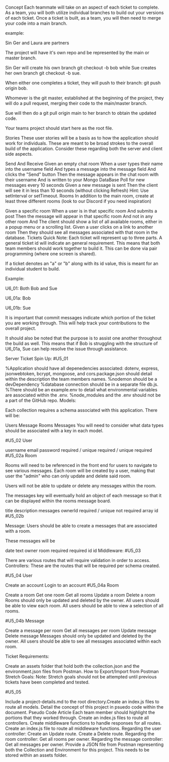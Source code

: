 Concept
Each teammate will take on an aspect of each ticket to complete. As a team, you will both utilize individual branches to build out your versions of each ticket. Once a ticket is built, as a team, you will then need to merge your code into a main branch.

example:

Sin Ger and Laura are partners

The project will have it's own repo and be represented by the main or master branch.

Sin Ger will create his own branch git checkout -b bob while Sue creates her own branch git checkout -b sue.

When either one completes a ticket, they will push to their branch: git push origin bob.

Whomever is the git master, established at the beginning of the project, they will do a pull request, merging their code to the main/master branch.

Sue will then do a git pull origin main to her branch to obtain the updated code.

Your teams project should start here as the root file.

Stories
These user stories will be a basis as to how the application should work for individuals. These are meant to be broad strokes to the overall build of the application. Consider these regarding both the server and client side aspects.

Send And Receive
Given an empty chat room
When a user types their name into the username field
And types a message into the message field
And clicks the "Send" button
Then the message appears in the chat room with their username
And is written to your Mongo DataBase
Poll for new messages every 10 seconds
Given a new message is sent
Then the client will see it in less than 10 seconds (without clicking Refresh)
Hint:
Use setInterval or setTimeout.
Rooms
In addition to the main room, create at least three different rooms (look to our Discord if you need inspiration)

Given a specific room
When a user is in that specific room
And submits a post
Then the message will appear in that specific room
And not in any other room
And The client should show a list of all available rooms, either in a popup menu or a scrolling list.
Given a user clicks on a link to another room
Then they should see all messages associated with that room in the database.
Tickets
Quick Note: Each ticket will represent up to three parts. A general ticket id will indicate an general requirement. This means that both team members should work together to build it. This can be done via pair programming (where one screen is shared).

If a ticket denotes an "a" or "b" along with its id value, this is meant for an individual student to build.

Example:

U6_01: Both Bob and Sue

U6_01a: Bob

U6_01b: Sue

It is important that commit messages indicate which portion of the ticket you are working through. This will help track your contributions to the overall project.

It should also be noted that the purpose is to assist one another throughout the build as well. This means that if Bob is struggling with the structure of U6_01a, Sue can help resolve the issue through assistance.

Server
Ticket
Spin Up: #U5_01

%Application should have all depenedencies associated:
dotenv, express, jsonwebtoken, bcrypt, mongoose, and cors.package.json should detail within the description the team members names.
%nodemon should be a devDependency
%database connection should be in a separate file db.js.
%There should be an example.env to detail what environmental variables are associated within the .env.
%node_modules and the .env should not be a part of the GitHub repo.
Models:

Each collection requires a schema associated with this application. There will be:

Users
Message Rooms
Messages
You will need to consider what data types should be associated with a key in each model.

#U5_02 User

username	email	password
required / unique	required / unique	required
#U5_02a Room

Rooms will need to be referenced in the front end for users to navigate to see various messages. Each room will be created by a user, making that user the "admin" who can only update and delete said room.

Users will not be able to update or delete any messages within the room.

The messages key will eventually hold an object of each message so that it can be displayed within the rooms message board.

title	description	messages	ownerId
required / unique	not required	array	id
#U5_02b

Message:
Users should be able to create a messages that are associated with a room.

These messages will be

date	text	owner	room
required	required	id	id
Middleware:
#U5_03

There are various routes that will require validation in order to access.
Controllers:
These are the routes that will be required per schema created.

#U5_04 User

Create an account
Login to an account
#U5_04a Room

Create a room
Get one room
Get all rooms
Update a room
Delete a room
Rooms should only be updated and deleted by the owner. All users should be able to view each room. All users should be able to view a selection of all rooms.

#U5_04b Message

Create a message per room
Get all messages per room
Update message
Delete message
Messages should only be updated and deleted by the owner. All users should be able to see all messages associated within each room.

Ticket Requirements:

Create an assets folder that hold both the collection.json and the environment.json files from Postman.
How to Export/Import from Postman
Stretch Goals:
Note:
Stretch goals should not be attempted until previous tickets have been completed and tested.

#U5_05

Include a project-details.md to the root directory.Create an index.js files to route all models.
Detail the concept of this project in psuedo code within the document.
Pseudo Code Article
Each team member should highlight the portions that they worked through.
Create an index.js files to route all controllers.
Create middleware functions to handle responses for all routes.
Create an index.js file to route all middleware functions.
Regarding the user controller:
Create an Update route.
Create a Delete route.
Regarding the room controller:
Get all rooms per owner.
Regarding the message controller:
Get all messages per owner.
Provide a JSON file from Postman representing both the Collection and Environment for this project.
This needs to be stored within an assets folder.